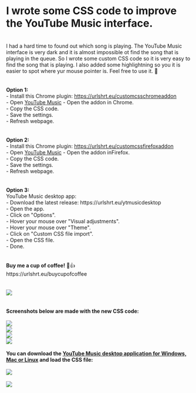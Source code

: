 # I wrote some CSS code to improve the YouTube Music interface.
<br>
I had a hard time to found out which song is playing. The YouTube Music interface is very dark and it is almost impossible ot find the song that is playing in the queue. So I wrote some custom CSS code so it is very easy to find the song that is playing. I also added some highlightning so you it is easier to spot where yur mouse pointer is. Feel free to use it. 🙂
<br>
<br>
<br>
<b>Option 1: </b><br>
- Install this Chrome plugin:</b> <a href="https://urlshrt.eu/customcsschromeaddon" target="_blank">https://urlshrt.eu/customcsschromeaddon</a></br>
- Open <a href="https://music.youtube.com">YouTube Music</a>
- Open the addon in Chrome.</br>
- Copy the CSS code. </br>
- Save the settings. </br>
- Refresh webpage.
<br>
<br>
<br>
<b>Option 2: </b><br>
- Install this Chrome plugin:</b> <a href="https://urlshrt.eu/customcssfirefoxaddon" target="_blank">https://urlshrt.eu/customcssfirefoxaddon</a></br>
- Open <a href="https://music.youtube.com">YouTube Music</a>
- Open the addon inFirefox.</br>
- Copy the CSS code. </br>
- Save the settings. </br>
- Refresh webpage.
<br>
<br>
<br>
<b>Option 3: </b><br>
YouTube Music desktop app: <br>
- Download the latest release: https://urlshrt.eu/ytmusicdesktop<br>
- Open the app.<br>
- Click on "Options".<br>
- Hover your mouse over "Visual adjustments".<br>
- Hover your mouse over "Theme".<br>
- Click on "Custom CSS file import".<br>
- Open the CSS file.<br>
- Done.
<br>
<br>
<br>
<b>Buy me a cup of coffee!</b> 🙂👍 <br>
https://urlshrt.eu/buycupofcoffee
<br>
<br>
<br>
<img src="https://urlshrt.eu/donateqr"></img>
<br>
<br>
<br>
<b>Screenshots below are made with the new CSS code:</b>
<br>
<br>
<img src="https://github.com/wootje/youtube-music-css-file-for-better-interface/blob/master/Screenshots%202024-12-06/1.png?raw=true"></img>
<br>
<img src="https://github.com/wootje/youtube-music-css-file-for-better-interface/blob/master/Screenshots%202024-12-06/2.png?raw=true"></img>
<br>
<img src="https://github.com/wootje/youtube-music-css-file-for-better-interface/blob/master/Screenshots%202024-12-06/3.png?raw=true"></img>
<br>
<img src="https://github.com/wootje/youtube-music-css-file-for-better-interface/blob/master/Screenshots%202024-12-06/4.png?raw=true"></img>
<br>
<br>
<b>You can download the <a href="https://github.com/th-ch/youtube-music/releases" target="_blank">YouTube Music desktop application for Windows, Mac or Linux</a> and load the CSS file:</b>
<br>
<br>
<img src="https://github.com/wootje/youtube-music-css-file-for-better-interface/blob/master/Screenshots%202024-12-06/5.png?raw=true"></img>
<br>
<br>
<img src="https://img.shields.io/github/downloads/wootje/youtube-music-css-file-for-better-interface/total.svg"></img>
